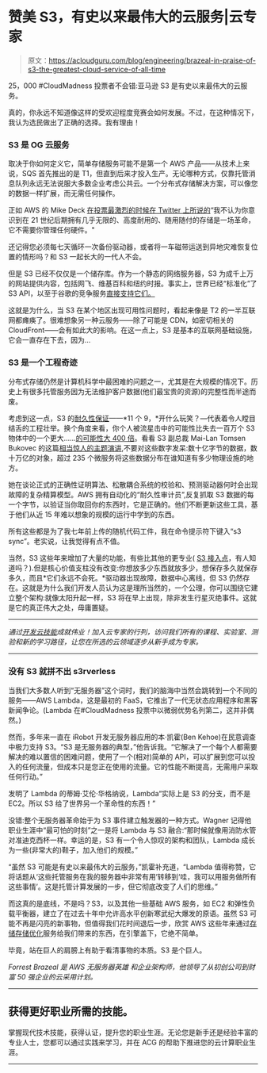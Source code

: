 # 赞美 S3，有史以来最伟大的云服务|云专家

> 原文：<https://acloudguru.com/blog/engineering/brazeal-in-praise-of-s3-the-greatest-cloud-service-of-all-time>

25，000 #CloudMadness 投票者不会错:亚马逊 S3 是有史以来最伟大的云服务。

真的，你永远不知道像这样的受欢迎程度竞赛会如何发展。不过，在这种情况下，我认为选民做出了正确的选择。我有理由！

### S3 是 OG 云服务

取决于你如何定义它，简单存储服务可能不是第一个 AWS 产品——从技术上来说，SQS 首先推出的是 T1，但直到后来才投入生产。无论哪种方式，仅靠托管消息队列永远无法说服大多数企业考虑公共云。一个分布式存储解决方案，可以像您的数据一样扩展，而无需任何操作。

正如 AWS 的 Mike Deck [在投票最激烈的时候在 Twitter 上所说的](https://twitter.com/mikedeck/status/1241010000769757184)“我不认为你意识到在 21 世纪后期拥有几乎无限的、高度耐用的、随用随付的存储是一场革命，它不需要你管理任何硬件。"

还记得您必须每七天循环一次备份驱动器，或者将一车磁带运送到异地灾难恢复位置的情形吗？和 S3 一起长大的一代人不会。

但是 S3 已经不仅仅是一个储存库。作为一个静态的网络服务器，S3 为成千上万的网站提供内容，包括网飞、维基百科和纽约时报。事实上，世界已经“标准化”了 S3 API，以至于谷歌的竞争服务[直接支持它们。](https://cloud.google.com/storage/docs/interoperability)

这就是为什么，当 S3 在某个地区出现可用性问题时，看起来像是 T2 的一半互联网都瘫痪了。很难想象另一种云服务——除了可能是 CDN，如密切相关的 CloudFront——会有如此大的影响。在这一点上，S3 是基本的互联网基础设施，它会一直存在下去，因为…

### S3 是一个工程奇迹

分布式存储仍然是计算机科学中最困难的问题之一，尤其是在大规模的情况下。历史上有很多托管服务因为无法维护客户数据(他们最宝贵的资源)的完整性而半途而废。

考虑到这一点，S3 的[耐久性保证](https://docs.aws.amazon.com/AmazonS3/latest/dev/DataDurability.html)——*11 个 9，*开什么玩笑？—代表着令人瞠目结舌的工程壮举。换个角度来看，你个人被流星击中的可能性比失去一百万个 S3 物体中的一个更大……[的可能性大 400 倍](https://wasabi.com/blog/11-nines-durability/)。看看 S3 副总裁 Mai-Lan Tomsen Bukovec 的这篇[相当惊人的主题演讲](https://www.youtube.com/watch?v),不要对这些数字发呆:数十亿字节的数据，数十万亿的对象，超过 235 个微服务将这些数据分布在谁知道有多少物理设施的地方。

她在谈论正式的正确性证明算法、松散耦合系统的校验和、预测驱动器何时会出现故障的复杂精算模型。AWS 拥有自动化的“耐久性审计员”,反复抓取 S3 数据的每一个字节，以验证当你取回你的东西时，它是正确的。他们不断更新这些工具，基于他们从近 15 年难以想象的规模的运行中学到的东西。

所有这些都是为了我七年前上传的随机代码工件，我在命令提示符下键入“s3 sync”。老实说，让我觉得有点不值。

当然，S3 这些年来增加了大量的功能，有些比其他的更专业( [S3 接入点](https://aws.amazon.com/s3/features/access-points/)，有人知道吗？).但是核心价值支柱没有改变:你想放多少东西就放多少，想保存多久就保存多久，而且*它们永远不会死。*驱动器出现故障，数据中心离线，但 S3 仍然存在。这就是为什么我们开发人员认为这是理所当然的，一个公理，你可以围绕它建立整个架构:就像太阳升起一样，S3 将在早上出现，除非发生行星灭绝事件。这就是它的真正伟大之处，毋庸置疑。

* * *

*通过[开发云技能](https://acloudguru.com/solutions/individuals)成就伟业！加入云专家的行列，访问我们所有的课程、实验室、测验和新的学习路径，让您在所选的云领域逐步从新手成为专家。*

* * *

### 没有 S3 就拼不出 s3rverless

当我们大多数人听到“无服务器”这个词时，我们的脑海中当然会跳转到一个不同的服务——AWS Lambda，这是最初的 FaaS，它推出了一代无状态应用程序和黑客新闻争论。(Lambda 在#CloudMadness 投票中以微弱优势名列第二，这并非偶然。)

然而，多年来一直在 iRobot 开发无服务器应用的本·凯霍(Ben Kehoe)在民意调查中极力支持 S3。“S3 是无服务器的典型，”他告诉我。“它解决了一个每个人都需要解决的难以置信的困难问题，使用了一个(相对)简单的 API，可以扩展到您可以投入的任何流量，但成本只是您正在使用的流量。它的性能不断提高，无需用户采取任何行动。”

发明了 Lambda 的蒂姆·艾伦·华格纳说，Lambda“实际上是 S3 的分支，而不是 EC2。所以 S3 给了世界另一个革命性的东西！”

没错:整个无服务器革命始于为 S3 事件建立触发器的一种方式。Wagner 记得他职业生涯中“最可怕的时刻”之一是将 Lambda 与 S3 融合:“那时候就像用消防水管对准迪克西杯一样。幸运的是，S3 有一个令人惊叹的架构和团队，Lambda 成长为一些(非常大的)鞋子，加入他们的规模。”

“虽然 S3 可能是有史以来最伟大的云服务，”凯霍补充道，“Lambda 值得称赞，它将话题从‘这些托管服务在我的服务器中非常有用’转移到‘哇，我可以用服务做所有这些事情’。这是托管计算发展的一步，但它彻底改变了人们的思维。”

而这真的是底线，不是吗？S3，以及其他一些基础 AWS 服务，如 EC2 和弹性负载平衡器，建立了在过去十年中允许高水平创新寒武纪大爆发的原语。虽然 S3 可能不再是闪亮的新事物，但值得我们花时间退后一步，欣赏 AWS 这些年来通过[存储存储优化](https://acloudguru.com/course/introduction-to-optimizing-data-storage-in-aws)服务给我们带来的东西，在引擎盖下，它绝不简单。

毕竟，站在巨人的肩膀上有助于看清事物的本质。S3 是个巨人。

*Forrest Brazeal 是 AWS 无服务器英雄* *和企业架构师，他领导了从初创公司到财富 50 强企业的云采用计划。*

* * *

## 获得更好职业所需的技能。

掌握现代技术技能，获得认证，提升您的职业生涯。无论您是新手还是经验丰富的专业人士，您都可以通过实践来学习，并在 ACG 的帮助下推进您的云计算职业生涯。

* * *